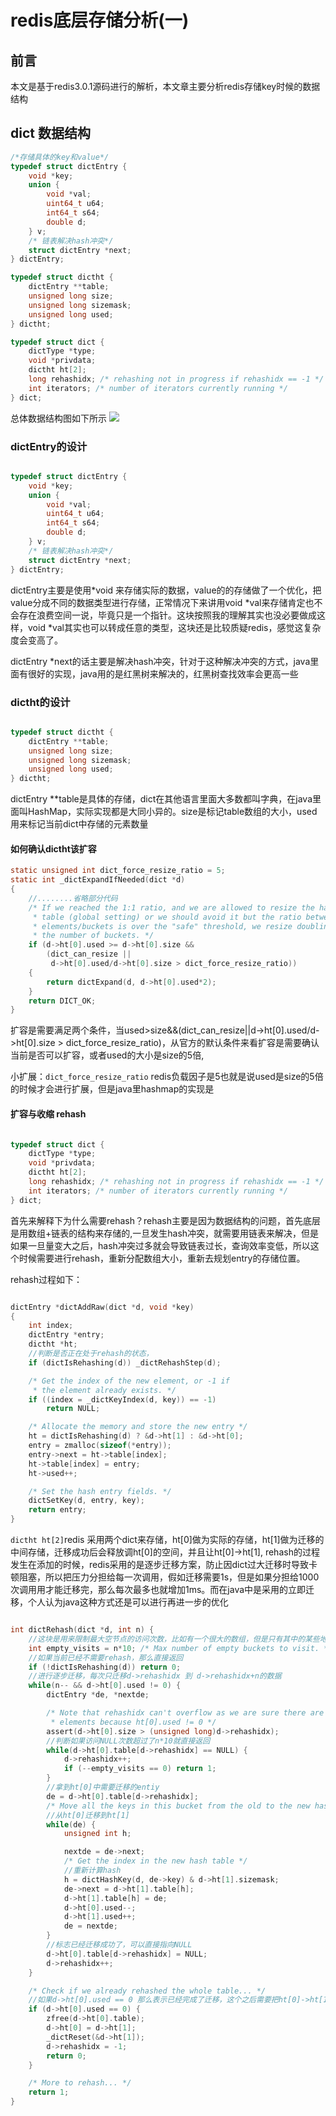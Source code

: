 # redis底层存储分析(一)
## 前言
本文是基于redis3.0.1源码进行的解析，本文章主要分析redis存储key时候的数据结构
## dict 数据结构
```c
/*存储具体的key和value*/
typedef struct dictEntry {
    void *key;
    union {
        void *val;
        uint64_t u64;
        int64_t s64;
        double d;
    } v;
    /* 链表解决hash冲突*/
    struct dictEntry *next;
} dictEntry;

typedef struct dictht {
    dictEntry **table;
    unsigned long size;
    unsigned long sizemask;
    unsigned long used;
} dictht;

typedef struct dict {
    dictType *type;
    void *privdata;
    dictht ht[2];
    long rehashidx; /* rehashing not in progress if rehashidx == -1 */
    int iterators; /* number of iterators currently running */
} dict;
```
总体数据结构图如下所示
![](https://github.com/wangkang007/redis-source-read/raw/master/redis-3.0.1/static/redis_dict.png)

### dictEntry的设计
```c

typedef struct dictEntry {
    void *key;
    union {
        void *val;
        uint64_t u64;
        int64_t s64;
        double d;
    } v;
    /* 链表解决hash冲突*/
    struct dictEntry *next;
} dictEntry;

```
dictEntry主要是使用*void 来存储实际的数据，value的的存储做了一个优化，把value分成不同的数据类型进行存储，正常情况下来讲用void *val来存储肯定也不会存在浪费空间一说，毕竟只是一个指针。这块按照我的理解其实也没必要做成这样，void *val其实也可以转成任意的类型，这块还是比较质疑redis，感觉这复杂度会变高了。

dictEntry *next的话主要是解决hash冲突，针对于这种解决冲突的方式，java里面有很好的实现，java用的是红黑树来解决的，红黑树查找效率会更高一些


### dictht的设计
```c

typedef struct dictht {
    dictEntry **table;
    unsigned long size;
    unsigned long sizemask;
    unsigned long used;
} dictht;

```

dictEntry **table是具体的存储，dict在其他语言里面大多数都叫字典，在java里面叫HashMap，实际实现都是大同小异的。size是标记table数组的大小，used用来标记当前dict中存储的元素数量

#### 如何确认dictht该扩容
```c
static unsigned int dict_force_resize_ratio = 5;
static int _dictExpandIfNeeded(dict *d)
{
    //........省略部分代码
    /* If we reached the 1:1 ratio, and we are allowed to resize the hash
     * table (global setting) or we should avoid it but the ratio between
     * elements/buckets is over the "safe" threshold, we resize doubling
     * the number of buckets. */
    if (d->ht[0].used >= d->ht[0].size &&
        (dict_can_resize ||
         d->ht[0].used/d->ht[0].size > dict_force_resize_ratio))
    {
        return dictExpand(d, d->ht[0].used*2);
    }
    return DICT_OK;
}

```

扩容是需要满足两个条件，当used>size&&(dict_can_resize||d->ht[0].used/d->ht[0].size > dict_force_resize_ratio)，从官方的默认条件来看扩容是需要确认当前是否可以扩容，或者used的大小是size的5倍,

小扩展：`dict_force_resize_ratio` redis负载因子是5也就是说used是size的5倍的时候才会进行扩展，但是java里hashmap的实现是

#### 扩容与收缩 rehash

```c

typedef struct dict {
    dictType *type;
    void *privdata;
    dictht ht[2];
    long rehashidx; /* rehashing not in progress if rehashidx == -1 */
    int iterators; /* number of iterators currently running */
} dict;

```

首先来解释下为什么需要rehash？rehash主要是因为数据结构的问题，首先底层是用数组+链表的结构来存储的,一旦发生hash冲突，就需要用链表来解决，但是如果一旦量变大之后，hash冲突过多就会导致链表过长，查询效率变低，所以这个时候需要进行rehash，重新分配数组大小，重新去规划entry的存储位置。

rehash过程如下：

```c

dictEntry *dictAddRaw(dict *d, void *key)
{
    int index;
    dictEntry *entry;
    dictht *ht;
    //判断是否正在处于rehash的状态，
    if (dictIsRehashing(d)) _dictRehashStep(d);

    /* Get the index of the new element, or -1 if
     * the element already exists. */
    if ((index = _dictKeyIndex(d, key)) == -1)
        return NULL;

    /* Allocate the memory and store the new entry */
    ht = dictIsRehashing(d) ? &d->ht[1] : &d->ht[0];
    entry = zmalloc(sizeof(*entry));
    entry->next = ht->table[index];
    ht->table[index] = entry;
    ht->used++;

    /* Set the hash entry fields. */
    dictSetKey(d, entry, key);
    return entry;
}

```

`dictht ht[2]`redis 采用两个dict来存储，ht[0]做为实际的存储，ht[1]做为迁移的中间存储，迁移成功后会释放调ht[0]的空间，并且让ht[0]->ht[1],  rehash的过程发生在添加的时候，redis采用的是逐步迁移方案，防止因dict过大迁移时导致卡顿阻塞，所以把压力分担给每一次调用，假如迁移需要1s，但是如果分担给1000次调用用才能迁移完，那么每次最多也就增加1ms。而在java中是采用的立即迁移，个人认为java这种方式还是可以进行再进一步的优化

```c

int dictRehash(dict *d, int n) {
    //这块是用来限制最大空节点的访问次数，比如有一个很大的数组，但是只有其中的某些地方存储了数据，这个时候如果都遍历完，就会产生性能问题，所以定义了最大empty_visits，每次只能访问数组中d->rehashidx+n*10的下标索引
    int empty_visits = n*10; /* Max number of empty buckets to visit. */
    //如果当前已经不需要rehash，那么直接返回
    if (!dictIsRehashing(d)) return 0;
    //进行逐步迁移，每次只迁移d->rehashidx 到 d->rehashidx+n的数据
    while(n-- && d->ht[0].used != 0) {
        dictEntry *de, *nextde;

        /* Note that rehashidx can't overflow as we are sure there are more
         * elements because ht[0].used != 0 */
        assert(d->ht[0].size > (unsigned long)d->rehashidx);
        //判断如果访问NULL次数超过了n*10就直接返回
        while(d->ht[0].table[d->rehashidx] == NULL) {
            d->rehashidx++;
            if (--empty_visits == 0) return 1;
        }
        //拿到ht[0]中需要迁移的entiy
        de = d->ht[0].table[d->rehashidx];
        /* Move all the keys in this bucket from the old to the new hash HT */
        //从ht[0]迁移到ht[1]
        while(de) {
            unsigned int h;

            nextde = de->next;
            /* Get the index in the new hash table */
            //重新计算hash
            h = dictHashKey(d, de->key) & d->ht[1].sizemask;
            de->next = d->ht[1].table[h];
            d->ht[1].table[h] = de;
            d->ht[0].used--;
            d->ht[1].used++;
            de = nextde;
        }
        //标志已经迁移成功了，可以直接指向NULL
        d->ht[0].table[d->rehashidx] = NULL;
        d->rehashidx++;
    }

    /* Check if we already rehashed the whole table... */
    //如果d->ht[0].used == 0 那么表示已经完成了迁移，这个之后需要把ht[0]->ht[1]，然后reset ht[1]的指向
    if (d->ht[0].used == 0) {
        zfree(d->ht[0].table);
        d->ht[0] = d->ht[1];
        _dictReset(&d->ht[1]);
        d->rehashidx = -1;
        return 0;
    }

    /* More to rehash... */
    return 1;
}

```